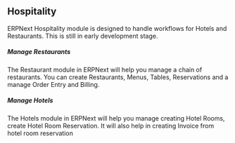 ## Hospitality

ERPNext Hospitality module is designed to handle workflows for Hotels and Restaurants. This is still in early development stage.

##### Manage Restaurants

The Restaurant module in ERPNext will help you manage a chain of restaurants. You can create Restaurants, Menus, Tables, Reservations and a manage Order Entry and Billing.

##### Manage Hotels

The Hotels module in ERPNext will help you manage creating Hotel Rooms, create Hotel Room Reservation. It will also help in creating Invoice from hotel room reservation